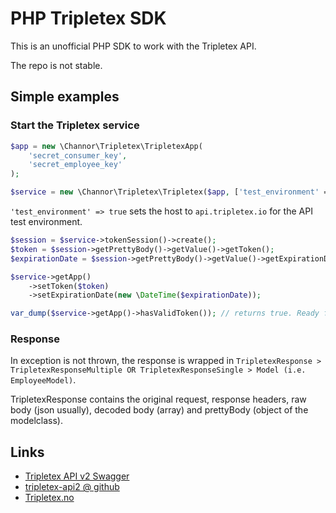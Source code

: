 # PHP Tripletex SDK
This is an unofficial PHP SDK to work with the Tripletex API.

The repo is not stable.

## Simple examples
### Start the Tripletex service
```php
$app = new \Channor\Tripletex\TripletexApp(
    'secret_consumer_key',
    'secret_employee_key'
);

$service = new \Channor\Tripletex\Tripletex($app, ['test_environment' => true]);
```
`'test_environment' => true` sets the host to `api.tripletex.io` for the API test environment.

```php
$session = $service->tokenSession()->create();
$token = $session->getPrettyBody()->getValue()->getToken();
$expirationDate = $session->getPrettyBody()->getValue()->getExpirationDate();

$service->getApp()
    ->setToken($token)
    ->setExpirationDate(new \DateTime($expirationDate));

var_dump($service->getApp()->hasValidToken()); // returns true. Ready for other requests.
```
### Response
In exception is not thrown, the response is wrapped in `TripletexResponse > TripletexResponseMultiple OR TripletexResponseSingle > Model (i.e. EmployeeModel)`.

TripletexResponse contains the original request, response headers, raw body (json usually), decoded body (array) and prettyBody (object of the modelclass).

## Links
* [Tripletex API v2 Swagger](https://tripletex.no/v2-docs/)
* [tripletex-api2 @ github](https://github.com/Tripletex/tripletex-api2)
* [Tripletex.no](https://tripletex.no)
